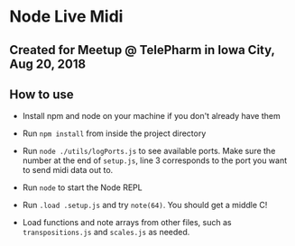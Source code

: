 # Node Live Midi

## Created for Meetup @ TelePharm in Iowa City, Aug 20, 2018

## How to use

+ Install npm and node on your machine if you don't already have them

+ Run `npm install` from inside the project directory

+ Run `node ./utils/logPorts.js` to see available ports. Make sure the number
  at the end of `setup.js`, line 3 corresponds to the port you want to send
  midi data out to.

+ Run `node` to start the Node REPL

+ Run `.load .setup.js` and try `note(64)`. You should get a middle C!

+ Load functions and note arrays from other files, such as `transpositions.js`
  and `scales.js` as needed.

